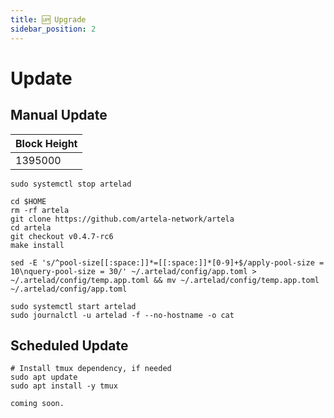 ```yaml
---
title: 🆙 Upgrade
sidebar_position: 2
---
```


# Update 

## Manual Update

| Block Height |
|--------------|
|   1395000    |

```shell
sudo systemctl stop artelad

cd $HOME
rm -rf artela
git clone https://github.com/artela-network/artela
cd artela
git checkout v0.4.7-rc6
make install

sed -E 's/^pool-size[[:space:]]*=[[:space:]]*[0-9]+$/apply-pool-size = 10\nquery-pool-size = 30/' ~/.artelad/config/app.toml > ~/.artelad/config/temp.app.toml && mv ~/.artelad/config/temp.app.toml ~/.artelad/config/app.toml

sudo systemctl start artelad
sudo journalctl -u artelad -f --no-hostname -o cat
```

## Scheduled Update

```shell
# Install tmux dependency, if needed
sudo apt update
sudo apt install -y tmux
```

```shell
coming soon.
```
